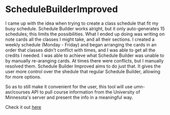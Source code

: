# ScheduleBuilderImproved
I came up with the idea when trying to create a class schedule that fit my busy schedule. Schedule Builder works alright, but it only auto-generates 15 schedules; this limits the possibilities. What I ended up doing was writing on note cards all the classes I might take, and all their sections. I created a weekly schedule (Monday - Friday) and began arranging the cards in an order that classes didn't conflict with times, and I was able to get all the credits I needed. I was able to achieve what Schedule Builder was unable to by manually re-aranging cards. At times there were conflicts, but I manually resolved them. Schedule Builder Improved aims to do just that. It gives the user more control over the shedule that regular Schedule Builder, allowing for more options. 

So as to still make it convenient for the user, this tool will use umn-asr/courses API to pull course information from the University of Minnesota's server and present the info in a meaningful way. 

Check it out [here](https://003mattb.github.io/ScheduleBuilderImproved/)
